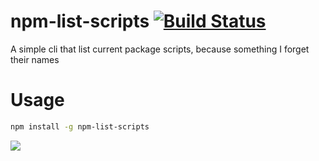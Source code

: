 # npm-list-scripts [![Build Status](https://travis-ci.org/vrunoa/npm-list-scripts.svg?branch=master)](https://travis-ci.org/vrunoa/npm-list-scripts)
A simple cli that list current package scripts, because something I forget their names

# Usage
```bash
npm install -g npm-list-scripts
```

<img src="https://github.com/vrunoa/npm-list-scripts/blob/master/screen.png?raw=true&background=nakedgun" />
